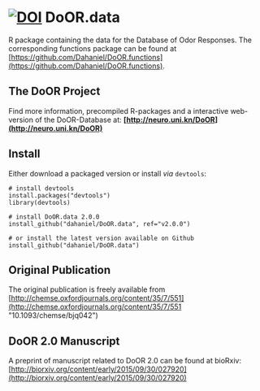 [![DOI](https://zenodo.org/badge/doi/10.5281/zenodo.46554.svg)](http://dx.doi.org/10.5281/zenodo.46554)
DoOR.data
=========

R package containing the data for the Database of Odor Responses. The corresponding functions package can be found at [https://github.com/Dahaniel/DoOR.functions](https://github.com/Dahaniel/DoOR.functions).

## The DoOR Project
Find more information, precompiled R-packages and a interactive web-version of the DoOR-Database at: **[http://neuro.uni.kn/DoOR](http://neuro.uni.kn/DoOR)**


## Install
Either download a packaged version or install _via_ `devtools`:
```{r}
# install devtools
install.packages("devtools")
library(devtools)

# install DoOR.data 2.0.0
install_github("dahaniel/DoOR.data", ref="v2.0.0")

# or install the latest version available on Github
install_github("dahaniel/DoOR.data")
```

## Original Publication
The original publication is freely available from  [http://chemse.oxfordjournals.org/content/35/7/551](http://chemse.oxfordjournals.org/content/35/7/551 "10.1093/chemse/bjq042")

## DoOR 2.0 Manuscript
A preprint of manuscript related to DoOR 2.0 can be found at bioRxiv: [http://biorxiv.org/content/early/2015/09/30/027920](http://biorxiv.org/content/early/2015/09/30/027920)
